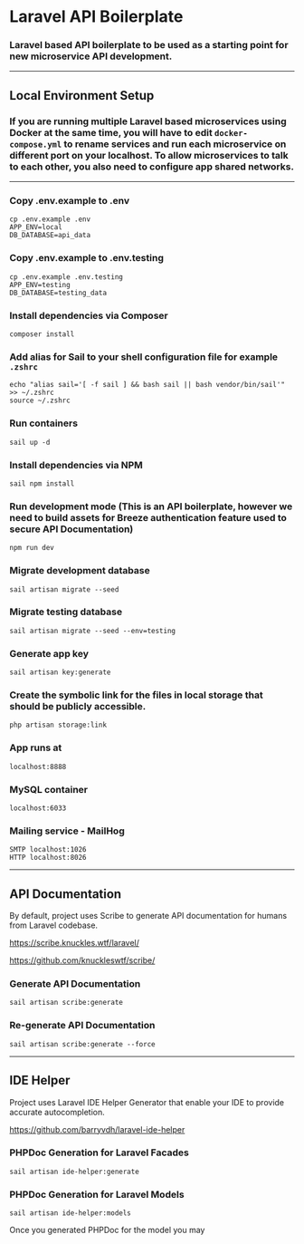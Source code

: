 # Laravel API Boilerplate

### Laravel based API boilerplate to be used as a starting point for new microservice API development.
<hr>

## Local Environment Setup

### If you are running multiple Laravel based microservices using Docker at the same time, you will have to edit `docker-compose.yml` to rename services and run each microservice on different port on your localhost. To allow microservices to talk to each other, you also need to configure app shared networks.
<hr>

### Copy .env.example to .env
```
cp .env.example .env
APP_ENV=local
DB_DATABASE=api_data
```

### Copy .env.example to .env.testing
```
cp .env.example .env.testing
APP_ENV=testing
DB_DATABASE=testing_data
```

### Install dependencies via Composer
```
composer install
```

### Add alias for Sail to your shell configuration file for example `.zshrc`
```
echo "alias sail='[ -f sail ] && bash sail || bash vendor/bin/sail'" >> ~/.zshrc
source ~/.zshrc
```

### Run containers
```
sail up -d
```

### Install dependencies via NPM
```
sail npm install
```

### Run development mode (This is an API boilerplate, however we need to build assets for Breeze authentication feature used to secure API Documentation)
```
npm run dev
```

### Migrate development database
```
sail artisan migrate --seed
```

### Migrate testing database
```
sail artisan migrate --seed --env=testing
```

### Generate app key
```
sail artisan key:generate
```

### Create the symbolic link for the files in local storage that should be publicly accessible.
```
php artisan storage:link
```

### App runs at
```
localhost:8888
```

### MySQL container
```
localhost:6033
```

### Mailing service - MailHog
```
SMTP localhost:1026
HTTP localhost:8026
```

<hr>

## API Documentation

By default, project uses Scribe to generate API documentation for humans from Laravel codebase.

https://scribe.knuckles.wtf/laravel/

https://github.com/knuckleswtf/scribe/

### Generate API Documentation
```
sail artisan scribe:generate
```

### Re-generate API Documentation
```
sail artisan scribe:generate --force
```

<hr>

## IDE Helper

Project uses Laravel IDE Helper Generator that enable your IDE to provide accurate autocompletion. 

https://github.com/barryvdh/laravel-ide-helper

### PHPDoc Generation for Laravel Facades
```
sail artisan ide-helper:generate 
```

### PHPDoc Generation for Laravel Models
```
sail artisan ide-helper:models 
```

Once you generated PHPDoc for the model you may 



